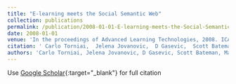```yaml
---
title: "E-learning meets the Social Semantic Web"
collection: publications
permalink: /publication/2008-01-01-E-learning-meets-the-Social-Semantic-Web
date: 2008-01-01
venue: 'In the proceedings of Advanced Learning Technologies, 2008. ICALT&apos;08. Eighth IEEE International Conference on'
citation: ' Carlo Torniai,  Jelena Jovanovic,  D Gasevic,  Scott Bateman,  Marek Hatala, &quot;E-learning meets the Social Semantic Web.&quot; In the proceedings of Advanced Learning Technologies, 2008. ICALT&amp;apos;08. Eighth IEEE International Conference on, 2008.'
authors: 'Carlo Torniai, Jelena Jovanovic, D Gasevic, Scott Bateman, Marek Hatala'
---
```

Use [Google Scholar](https://scholar.google.com/scholar?q=E+learning+meets+the+Social+Semantic+Web){:target="_blank"} for full citation